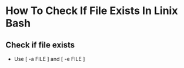 # How To Check If File Exists In Linix Bash 

## Check if file exists
* Use [ -a FILE ]  and [ -e FILE ]
